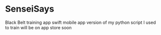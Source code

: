 # SenseiSays
Black Belt training app swift mobile app version of my python script I used to train will be on app store soon
